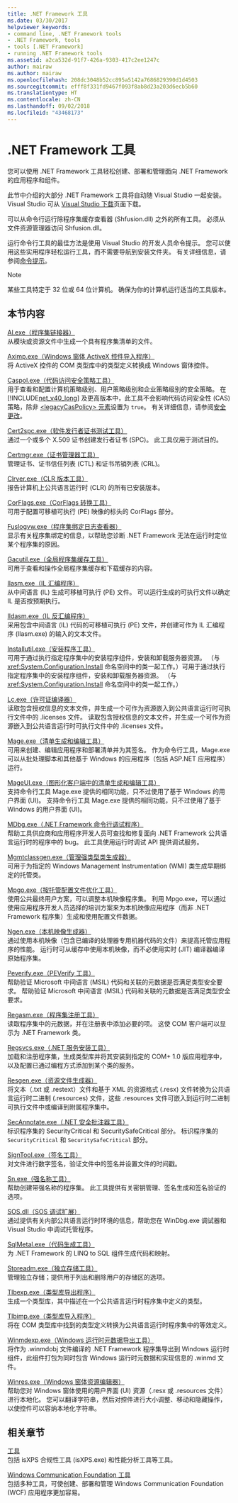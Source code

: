 ```yaml
---
title: .NET Framework 工具
ms.date: 03/30/2017
helpviewer_keywords:
- command line, .NET Framework tools
- .NET Framework, tools
- tools [.NET Framework]
- running .NET Framework tools
ms.assetid: a2ca532d-91f7-426a-9303-417c2ee1247c
author: mairaw
ms.author: mairaw
ms.openlocfilehash: 208dc3048b52cc895a5142a7686829390d1d4503
ms.sourcegitcommit: efff8f331fd9467f093f8ab8d23a203d6ecb5b60
ms.translationtype: HT
ms.contentlocale: zh-CN
ms.lasthandoff: 09/02/2018
ms.locfileid: "43468173"
---
```

# <a name="net-framework-tools"></a>.NET Framework 工具
您可以使用 .NET Framework 工具轻松创建、部署和管理面向 .NET Framework 的应用程序和组件。  
  
此节中介绍的大部分 .NET Framework 工具将自动随 Visual Studio 一起安装。 Visual Studio 可从 [Visual Studio 下载](https://visualstudio.microsoft.com/downloads/?utm_medium=microsoft&utm_source=docs.microsoft.com&utm_campaign=button+cta&utm_content=download+vs2017)页面下载。
  
 可以从命令行运行除程序集缓存查看器 (Shfusion.dll) 之外的所有工具。 必须从文件资源管理器访问 Shfusion.dll。  
  
 运行命令行工具的最佳方法是使用 Visual Studio 的开发人员命令提示。 您可以使用这些实用程序轻松运行工具，而不需要导航到安装文件夹。 有关详细信息，请参阅[命令提示](../../../docs/framework/tools/developer-command-prompt-for-vs.md)。  
  
> [!NOTE]
>  某些工具特定于 32 位或 64 位计算机。 确保为你的计算机运行适当的工具版本。  
  
## <a name="in-this-section"></a>本节内容  
 [Al.exe（程序集链接器）](../../../docs/framework/tools/al-exe-assembly-linker.md)  
 从模块或资源文件中生成一个具有程序集清单的文件。  
  
 [Aximp.exe（Windows 窗体 ActiveX 控件导入程序）](../../../docs/framework/tools/aximp-exe-windows-forms-activex-control-importer.md)  
 将 ActiveX 控件的 COM 类型库中的类型定义转换成 Windows 窗体控件。  
  
 [Caspol.exe（代码访问安全策略工具）](../../../docs/framework/tools/caspol-exe-code-access-security-policy-tool.md)  
 用于查看和配置计算机策略级别、用户策略级别和企业策略级别的安全策略。 在 [!INCLUDE[net_v40_long](../../../includes/net-v40-long-md.md)] 及更高版本中，此工具不会影响代码访问安全性 (CAS) 策略，除非 [\<legacyCasPolicy> 元素](../../../docs/framework/configure-apps/file-schema/runtime/netfx40-legacysecuritypolicy-element.md)设置为 `true`。 有关详细信息，请参阅[安全更改](../../../docs/framework/security/security-changes.md)。  
  
 [Cert2spc.exe（软件发行者证书测试工具）](../../../docs/framework/tools/cert2spc-exe-software-publisher-certificate-test-tool.md)  
 通过一个或多个 X.509 证书创建发行者证书 (SPC)。 此工具仅用于测试目的。  
  
 [Certmgr.exe（证书管理器工具）](../../../docs/framework/tools/certmgr-exe-certificate-manager-tool.md)  
 管理证书、证书信任列表 (CTL) 和证书吊销列表 (CRL)。  
  
 [Clrver.exe（CLR 版本工具）](../../../docs/framework/tools/clrver-exe-clr-version-tool.md)  
 报告计算机上公共语言运行时 (CLR) 的所有已安装版本。  
  
 [CorFlags.exe（CorFlags 转换工具）](../../../docs/framework/tools/corflags-exe-corflags-conversion-tool.md)  
 可用于配置可移植可执行 (PE) 映像的标头的 CorFlags 部分。  
  
 [Fuslogvw.exe（程序集绑定日志查看器）](../../../docs/framework/tools/fuslogvw-exe-assembly-binding-log-viewer.md)  
 显示有关程序集绑定的信息，以帮助您诊断 .NET Framework 无法在运行时定位某个程序集的原因。  
  
 [Gacutil.exe（全局程序集缓存工具）](../../../docs/framework/tools/gacutil-exe-gac-tool.md)  
 可用于查看和操作全局程序集缓存和下载缓存的内容。  
  
 [Ilasm.exe（IL 汇编程序）](../../../docs/framework/tools/ilasm-exe-il-assembler.md)  
 从中间语言 (IL) 生成可移植可执行 (PE) 文件。 可以运行生成的可执行文件以确定 IL 是否按预期执行。  
  
 [Ildasm.exe（IL 反汇编程序）](../../../docs/framework/tools/ildasm-exe-il-disassembler.md)  
 采用包含中间语言 (IL) 代码的可移植可执行 (PE) 文件，并创建可作为 IL 汇编程序 (Ilasm.exe) 的输入的文本文件。  
  
 [Installutil.exe（安装程序工具）](../../../docs/framework/tools/installutil-exe-installer-tool.md)  
 可用于通过执行指定程序集中的安装程序组件，安装和卸载服务器资源。 （与 <xref:System.Configuration.Install> 命名空间中的类一起工作。）可用于通过执行指定程序集中的安装程序组件，安装和卸载服务器资源。 （与 <xref:System.Configuration.Install> 命名空间中的类一起工作。）  
  
 [Lc.exe（许可证编译器）](../../../docs/framework/tools/lc-exe-license-compiler.md)  
 读取包含授权信息的文本文件，并生成一个可作为资源嵌入到公共语言运行时可执行文件中的 .licenses 文件。 读取包含授权信息的文本文件，并生成一个可作为资源嵌入到公共语言运行时可执行文件中的 .licenses 文件。  
  
 [Mage.exe（清单生成和编辑工具）](../../../docs/framework/tools/mage-exe-manifest-generation-and-editing-tool.md)  
 可用来创建、编辑应用程序和部署清单并为其签名。 作为命令行工具，Mage.exe 可以从批处理脚本和其他基于 Windows 的应用程序（包括 ASP.NET 应用程序）运行。  
  
 [MageUI.exe（图形化客户端中的清单生成和编辑工具）](../../../docs/framework/tools/mageui-exe-manifest-generation-and-editing-tool-graphical-client.md)  
 支持命令行工具 Mage.exe 提供的相同功能，只不过使用了基于 Windows 的用户界面 (UI)。 支持命令行工具 Mage.exe 提供的相同功能，只不过使用了基于 Windows 的用户界面 (UI)。  
  
 [MDbg.exe（.NET Framework 命令行调试程序）](../../../docs/framework/tools/mdbg-exe.md)  
 帮助工具供应商和应用程序开发人员可查找和修复面向 .NET Framework 公共语言运行时的程序中的 bug。 此工具使用运行时调试 API 提供调试服务。  
  
 [Mgmtclassgen.exe（管理强类型类生成器）](../../../docs/framework/tools/mgmtclassgen-exe.md)  
 可用于为指定的 Windows Management Instrumentation (WMI) 类生成早期绑定的托管类。  
  
 [Mpgo.exe（按托管配置文件优化工具）](../../../docs/framework/tools/mpgo-exe-managed-profile-guided-optimization-tool.md)  
 使用公共最终用户方案，可以调整本机映像程序集。 利用 Mpgo.exe，可以通过使用应用程序开发人员选择的培训方案来为本机映像应用程序（而非 .NET Framework 程序集）生成和使用配置文件数据。  
  
 [Ngen.exe（本机映像生成器）](../../../docs/framework/tools/ngen-exe-native-image-generator.md)  
 通过使用本机映像（包含已编译的处理器专用机器代码的文件）来提高托管应用程序的性能。 运行时可从缓存中使用本机映像，而不必使用实时 (JIT) 编译器编译原始程序集。  
  
 [Peverify.exe（PEVerify 工具）](../../../docs/framework/tools/peverify-exe-peverify-tool.md)  
 帮助验证 Microsoft 中间语言 (MSIL) 代码和关联的元数据是否满足类型安全要求。 帮助验证 Microsoft 中间语言 (MSIL) 代码和关联的元数据是否满足类型安全要求。  
  
 [Regasm.exe（程序集注册工具）](../../../docs/framework/tools/regasm-exe-assembly-registration-tool.md)  
 读取程序集中的元数据，并在注册表中添加必要的项。 这使 COM 客户端可以显示为 .NET Framework 类。  
  
 [Regsvcs.exe（.NET 服务安装工具）](../../../docs/framework/tools/regsvcs-exe-net-services-installation-tool.md)  
 加载和注册程序集，生成类型库并将其安装到指定的 COM+ 1.0 版应用程序中，以及配置已通过编程方式添加到某个类的服务。  
  
 [Resgen.exe（资源文件生成器）](../../../docs/framework/tools/resgen-exe-resource-file-generator.md)  
 将文本（.txt 或 .restext）文件和基于 XML 的资源格式 (.resx) 文件转换为公共语言运行时二进制 (.resources) 文件，这些 .resources 文件可嵌入到运行时二进制可执行文件中或编译到附属程序集中。  
  
 [SecAnnotate.exe（.NET 安全批注器工具）](../../../docs/framework/tools/secannotate-exe-net-security-annotator-tool.md)  
 标识程序集的 SecurityCritical 和 SecuritySafeCritical 部分。 标识程序集的 `SecurityCritical` 和 `SecuritySafeCritical` 部分。  
  
 [SignTool.exe（签名工具）](../../../docs/framework/tools/signtool-exe.md)  
 对文件进行数字签名，验证文件中的签名并设置文件的时间戳。  
  
 [Sn.exe（强名称工具）](../../../docs/framework/tools/sn-exe-strong-name-tool.md)  
 帮助创建带强名称的程序集。 此工具提供有关密钥管理、签名生成和签名验证的选项。  
  
 [SOS.dll（SOS 调试扩展）](../../../docs/framework/tools/sos-dll-sos-debugging-extension.md)  
 通过提供有关内部公共语言运行时环境的信息，帮助您在 WinDbg.exe 调试器和 Visual Studio 中调试托管程序。  
  
 [SqlMetal.exe（代码生成工具）](../../../docs/framework/tools/sqlmetal-exe-code-generation-tool.md)  
 为 .NET Framework 的 LINQ to SQL 组件生成代码和映射。  
  
 [Storeadm.exe（独立存储工具）](../../../docs/framework/tools/storeadm-exe-isolated-storage-tool.md)  
 管理独立存储；提供用于列出和删除用户的存储区的选项。  
  
 [Tlbexp.exe（类型库导出程序）](../../../docs/framework/tools/tlbexp-exe-type-library-exporter.md)  
 生成一个类型库，其中描述在一个公共语言运行时程序集中定义的类型。  
  
 [Tlbimp.exe（类型库导入程序）](../../../docs/framework/tools/tlbimp-exe-type-library-importer.md)  
 将在 COM 类型库中找到的类型定义转换为公共语言运行时程序集中的等效定义。  
  
 [Winmdexp.exe（Windows 运行时元数据导出工具）](../../../docs/framework/tools/winmdexp-exe-windows-runtime-metadata-export-tool.md)  
 将作为 .winmdobj 文件编译的 .NET Framework 程序集导出到 Windows 运行时组件，此组件打包为同时包含 Windows 运行时元数据和实现信息的 .winmd 文件。  
  
 [Winres.exe（Windows 窗体资源编辑器）](../../../docs/framework/tools/winres-exe-windows-forms-resource-editor.md)  
 帮助您对 Windows 窗体使用的用户界面 (UI) 资源（.resx 或 .resources 文件）进行本地化。 您可以翻译字符串，然后对控件进行大小调整、移动和隐藏操作，以使控件可以容纳本地化字符串。  
  
## <a name="related-sections"></a>相关章节  
 [工具](https://msdn.microsoft.com/library/f533241c-317c-445e-88ca-c80c8d078fca)  
 包括 isXPS 合规性工具 (isXPS.exe) 和性能分析工具等工具。  
  
 [Windows Communication Foundation 工具](../../../docs/framework/wcf/tools.md)  
 包括多种工具，可使创建、部署和管理 Windows Communication Foundation (WCF) 应用程序更加容易。
